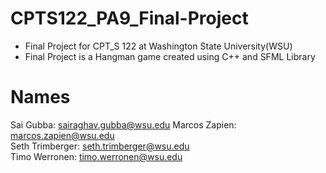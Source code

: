 # CPTS122_PA9_Final-Project
- Final Project for CPT_S 122 at Washington State University(WSU)
- Final Project is a Hangman game created using C++ and SFML Library
# Names
  Sai Gubba: sairaghav.gubba@wsu.edu
  Marcos Zapien: marcos.zapien@wsu.edu  
  Seth Trimberger: seth.trimberger@wsu.edu  
  Timo Werronen: timo.werronen@wsu.edu  
